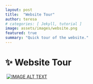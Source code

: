 ```yaml
---
layout: post
title:  "Website Tour"
author: teresa
# categories: [ Jekyll, tutorial ]
image: assets/images/website.png
featured: true
summary: "Quick tour of the website."
---
```



# ✨ Website Tour
​
[![IMAGE ALT TEXT](http://img.youtube.com/vi/HiIRRsicOnw/0.jpg)](https://www.youtube.com/watch?v=HiIRRsicOnw)
